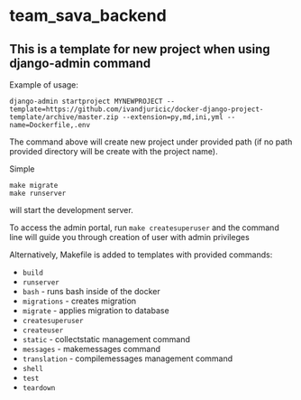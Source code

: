 # team_sava_backend

## This is a template for new project when using django-admin command

Example of usage:

`django-admin startproject MYNEWPROJECT --template=https://github.com/ivandjuricic/docker-django-project-template/archive/master.zip --extension=py,md,ini,yml --name=Dockerfile,.env`

The command above will create new project under provided path (if no path provided directory will be create with the project name).

Simple

```
make migrate
make runserver
```

will start the development server.

To access the admin portal, run `make createsuperuser` and the command line will guide you through creation of user with admin privileges

Alternatively, Makefile is added to templates with provided commands:

- `build`
- `runserver`
- `bash` - runs bash inside of the docker
- `migrations` - creates migration
- `migrate` - applies migration to database
- `createsuperuser`
- `createuser`
- `static` - collectstatic management command
- `messages` - makemessages command
- `translation` - compilemessages management command
- `shell`
- `test`
- `teardown`
